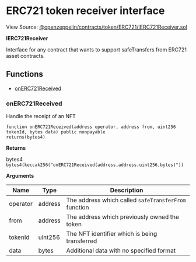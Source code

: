 # ERC721 token receiver interface

View Source: [@openzeppelin/contracts/token/ERC721/IERC721Receiver.sol](https://github.com/Dapp-Wizards/@openzeppelin/contracts/token/ERC721/IERC721Receiver.sol)

**IERC721Receiver**

Interface for any contract that wants to support safeTransfers
from ERC721 asset contracts.

## Functions

- [onERC721Received](#onerc721received)

### onERC721Received

Handle the receipt of an NFT

```solidity
function onERC721Received(address operator, address from, uint256 tokenId, bytes data) public nonpayable
returns(bytes4)
```

**Returns**

bytes4 `bytes4(keccak256("onERC721Received(address,address,uint256,bytes)"))`

**Arguments**

| Name        | Type           | Description  |
| ------------- |------------- | -----|
| operator | address | The address which called `safeTransferFrom` function | 
| from | address | The address which previously owned the token | 
| tokenId | uint256 | The NFT identifier which is being transferred | 
| data | bytes | Additional data with no specified format | 


